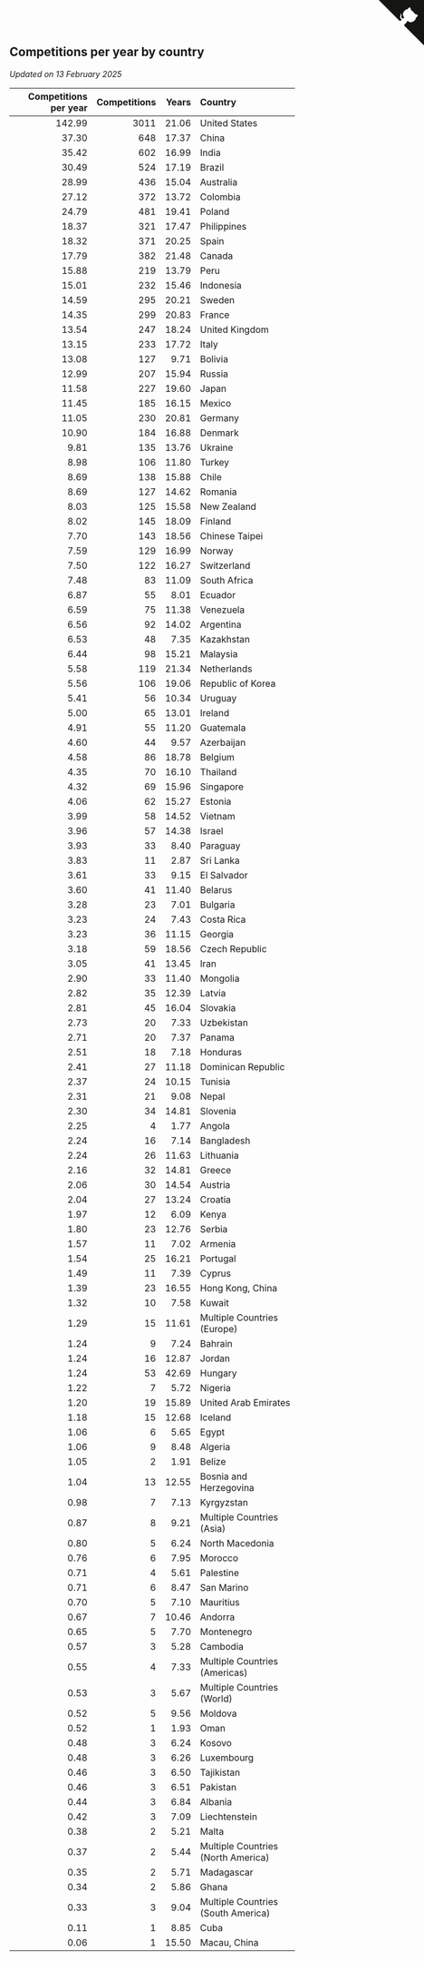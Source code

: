 ## Competitions per year by country

*Updated on 13 February 2025*

| Competitions per year | Competitions | Years | Country |
| ---: | ---: | ---: | :--- |
| 142.99 | 3011 | 21.06 | United States |
| 37.30 | 648 | 17.37 | China |
| 35.42 | 602 | 16.99 | India |
| 30.49 | 524 | 17.19 | Brazil |
| 28.99 | 436 | 15.04 | Australia |
| 27.12 | 372 | 13.72 | Colombia |
| 24.79 | 481 | 19.41 | Poland |
| 18.37 | 321 | 17.47 | Philippines |
| 18.32 | 371 | 20.25 | Spain |
| 17.79 | 382 | 21.48 | Canada |
| 15.88 | 219 | 13.79 | Peru |
| 15.01 | 232 | 15.46 | Indonesia |
| 14.59 | 295 | 20.21 | Sweden |
| 14.35 | 299 | 20.83 | France |
| 13.54 | 247 | 18.24 | United Kingdom |
| 13.15 | 233 | 17.72 | Italy |
| 13.08 | 127 | 9.71 | Bolivia |
| 12.99 | 207 | 15.94 | Russia |
| 11.58 | 227 | 19.60 | Japan |
| 11.45 | 185 | 16.15 | Mexico |
| 11.05 | 230 | 20.81 | Germany |
| 10.90 | 184 | 16.88 | Denmark |
| 9.81 | 135 | 13.76 | Ukraine |
| 8.98 | 106 | 11.80 | Turkey |
| 8.69 | 138 | 15.88 | Chile |
| 8.69 | 127 | 14.62 | Romania |
| 8.03 | 125 | 15.58 | New Zealand |
| 8.02 | 145 | 18.09 | Finland |
| 7.70 | 143 | 18.56 | Chinese Taipei |
| 7.59 | 129 | 16.99 | Norway |
| 7.50 | 122 | 16.27 | Switzerland |
| 7.48 | 83 | 11.09 | South Africa |
| 6.87 | 55 | 8.01 | Ecuador |
| 6.59 | 75 | 11.38 | Venezuela |
| 6.56 | 92 | 14.02 | Argentina |
| 6.53 | 48 | 7.35 | Kazakhstan |
| 6.44 | 98 | 15.21 | Malaysia |
| 5.58 | 119 | 21.34 | Netherlands |
| 5.56 | 106 | 19.06 | Republic of Korea |
| 5.41 | 56 | 10.34 | Uruguay |
| 5.00 | 65 | 13.01 | Ireland |
| 4.91 | 55 | 11.20 | Guatemala |
| 4.60 | 44 | 9.57 | Azerbaijan |
| 4.58 | 86 | 18.78 | Belgium |
| 4.35 | 70 | 16.10 | Thailand |
| 4.32 | 69 | 15.96 | Singapore |
| 4.06 | 62 | 15.27 | Estonia |
| 3.99 | 58 | 14.52 | Vietnam |
| 3.96 | 57 | 14.38 | Israel |
| 3.93 | 33 | 8.40 | Paraguay |
| 3.83 | 11 | 2.87 | Sri Lanka |
| 3.61 | 33 | 9.15 | El Salvador |
| 3.60 | 41 | 11.40 | Belarus |
| 3.28 | 23 | 7.01 | Bulgaria |
| 3.23 | 24 | 7.43 | Costa Rica |
| 3.23 | 36 | 11.15 | Georgia |
| 3.18 | 59 | 18.56 | Czech Republic |
| 3.05 | 41 | 13.45 | Iran |
| 2.90 | 33 | 11.40 | Mongolia |
| 2.82 | 35 | 12.39 | Latvia |
| 2.81 | 45 | 16.04 | Slovakia |
| 2.73 | 20 | 7.33 | Uzbekistan |
| 2.71 | 20 | 7.37 | Panama |
| 2.51 | 18 | 7.18 | Honduras |
| 2.41 | 27 | 11.18 | Dominican Republic |
| 2.37 | 24 | 10.15 | Tunisia |
| 2.31 | 21 | 9.08 | Nepal |
| 2.30 | 34 | 14.81 | Slovenia |
| 2.25 | 4 | 1.77 | Angola |
| 2.24 | 16 | 7.14 | Bangladesh |
| 2.24 | 26 | 11.63 | Lithuania |
| 2.16 | 32 | 14.81 | Greece |
| 2.06 | 30 | 14.54 | Austria |
| 2.04 | 27 | 13.24 | Croatia |
| 1.97 | 12 | 6.09 | Kenya |
| 1.80 | 23 | 12.76 | Serbia |
| 1.57 | 11 | 7.02 | Armenia |
| 1.54 | 25 | 16.21 | Portugal |
| 1.49 | 11 | 7.39 | Cyprus |
| 1.39 | 23 | 16.55 | Hong Kong, China |
| 1.32 | 10 | 7.58 | Kuwait |
| 1.29 | 15 | 11.61 | Multiple Countries (Europe) |
| 1.24 | 9 | 7.24 | Bahrain |
| 1.24 | 16 | 12.87 | Jordan |
| 1.24 | 53 | 42.69 | Hungary |
| 1.22 | 7 | 5.72 | Nigeria |
| 1.20 | 19 | 15.89 | United Arab Emirates |
| 1.18 | 15 | 12.68 | Iceland |
| 1.06 | 6 | 5.65 | Egypt |
| 1.06 | 9 | 8.48 | Algeria |
| 1.05 | 2 | 1.91 | Belize |
| 1.04 | 13 | 12.55 | Bosnia and Herzegovina |
| 0.98 | 7 | 7.13 | Kyrgyzstan |
| 0.87 | 8 | 9.21 | Multiple Countries (Asia) |
| 0.80 | 5 | 6.24 | North Macedonia |
| 0.76 | 6 | 7.95 | Morocco |
| 0.71 | 4 | 5.61 | Palestine |
| 0.71 | 6 | 8.47 | San Marino |
| 0.70 | 5 | 7.10 | Mauritius |
| 0.67 | 7 | 10.46 | Andorra |
| 0.65 | 5 | 7.70 | Montenegro |
| 0.57 | 3 | 5.28 | Cambodia |
| 0.55 | 4 | 7.33 | Multiple Countries (Americas) |
| 0.53 | 3 | 5.67 | Multiple Countries (World) |
| 0.52 | 5 | 9.56 | Moldova |
| 0.52 | 1 | 1.93 | Oman |
| 0.48 | 3 | 6.24 | Kosovo |
| 0.48 | 3 | 6.26 | Luxembourg |
| 0.46 | 3 | 6.50 | Tajikistan |
| 0.46 | 3 | 6.51 | Pakistan |
| 0.44 | 3 | 6.84 | Albania |
| 0.42 | 3 | 7.09 | Liechtenstein |
| 0.38 | 2 | 5.21 | Malta |
| 0.37 | 2 | 5.44 | Multiple Countries (North America) |
| 0.35 | 2 | 5.71 | Madagascar |
| 0.34 | 2 | 5.86 | Ghana |
| 0.33 | 3 | 9.04 | Multiple Countries (South America) |
| 0.11 | 1 | 8.85 | Cuba |
| 0.06 | 1 | 15.50 | Macau, China |


<a href="https://github.com/jonatanklosko/wca_statistics" class="github-corner" aria-label="View source on Github"><svg width="80" height="80" viewBox="0 0 250 250" style="fill:#151513; color:#fff; position: absolute; top: 0; border: 0; right: 0;" aria-hidden="true"><path d="M0,0 L115,115 L130,115 L142,142 L250,250 L250,0 Z"></path><path d="M128.3,109.0 C113.8,99.7 119.0,89.6 119.0,89.6 C122.0,82.7 120.5,78.6 120.5,78.6 C119.2,72.0 123.4,76.3 123.4,76.3 C127.3,80.9 125.5,87.3 125.5,87.3 C122.9,97.6 130.6,101.9 134.4,103.2" fill="currentColor" style="transform-origin: 130px 106px;" class="octo-arm"></path><path d="M115.0,115.0 C114.9,115.1 118.7,116.5 119.8,115.4 L133.7,101.6 C136.9,99.2 139.9,98.4 142.2,98.6 C133.8,88.0 127.5,74.4 143.8,58.0 C148.5,53.4 154.0,51.2 159.7,51.0 C160.3,49.4 163.2,43.6 171.4,40.1 C171.4,40.1 176.1,42.5 178.8,56.2 C183.1,58.6 187.2,61.8 190.9,65.4 C194.5,69.0 197.7,73.2 200.1,77.6 C213.8,80.2 216.3,84.9 216.3,84.9 C212.7,93.1 206.9,96.0 205.4,96.6 C205.1,102.4 203.0,107.8 198.3,112.5 C181.9,128.9 168.3,122.5 157.7,114.1 C157.9,116.9 156.7,120.9 152.7,124.9 L141.0,136.5 C139.8,137.7 141.6,141.9 141.8,141.8 Z" fill="currentColor" class="octo-body"></path></svg></a><style>.github-corner:hover .octo-arm{animation:octocat-wave 560ms ease-in-out}@keyframes octocat-wave{0%,100%{transform:rotate(0)}20%,60%{transform:rotate(-25deg)}40%,80%{transform:rotate(10deg)}}@media (max-width:500px){.github-corner:hover .octo-arm{animation:none}.github-corner .octo-arm{animation:octocat-wave 560ms ease-in-out}}</style>
